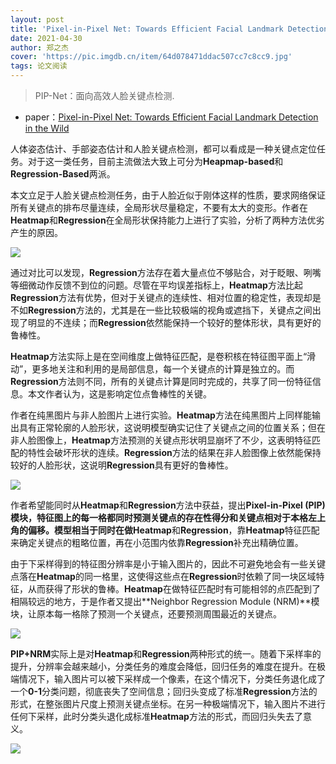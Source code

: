 ```yaml
---
layout: post
title: 'Pixel-in-Pixel Net: Towards Efficient Facial Landmark Detection in the Wild'
date: 2021-04-30
author: 郑之杰
cover: 'https://pic.imgdb.cn/item/64d078471ddac507cc7c8cc9.jpg'
tags: 论文阅读
---
```


> PIP-Net：面向高效人脸关键点检测.

- paper：[Pixel-in-Pixel Net: Towards Efficient Facial Landmark Detection in the Wild](https://arxiv.org/abs/2003.03771)

人体姿态估计、手部姿态估计和人脸关键点检测，都可以看成是一种关键点定位任务。对于这一类任务，目前主流做法大致上可分为**Heapmap-based**和**Regression-Based**两派。

本文立足于人脸关键点检测任务，由于人脸近似于刚体这样的性质，要求网络保证所有关键点的排布尽量连续，全局形状尽量稳定，不要有太大的变形。作者在**Heatmap**和**Regression**在全局形状保持能力上进行了实验，分析了两种方法优劣产生的原因。

![](https://pic.imgdb.cn/item/64d0792c1ddac507cc7e9178.jpg)

通过对比可以发现，**Regression**方法存在着大量点位不够贴合，对于眨眼、咧嘴等细微动作反馈不到位的问题。尽管在平均误差指标上，**Heatmap**方法比起**Regression**方法有优势，但对于关键点的连续性、相对位置的稳定性，表现却是不如**Regression**方法的，尤其是在一些比较极端的视角或遮挡下，关键点之间出现了明显的不连续；而**Regression**依然能保持一个较好的整体形状，具有更好的鲁棒性。

**Heatmap**方法实际上是在空间维度上做特征匹配，是卷积核在特征图平面上“滑动”，更多地关注和利用的是局部信息，每一个关键点的计算是独立的。而**Regression**方法则不同，所有的关键点计算是同时完成的，共享了同一份特征信息。本文作者认为，这是影响定位点鲁棒性的关键。

作者在纯黑图片与非人脸图片上进行实验。**Heatmap**方法在纯黑图片上同样能输出具有正常轮廓的人脸形状，这说明模型确实记住了关键点之间的位置关系；但在非人脸图像上，**Heatmap**方法预测的关键点形状明显崩坏了不少，这表明特征匹配的特性会破坏形状的连续。**Regression**方法的结果在非人脸图像上依然能保持较好的人脸形状，这说明**Regression**具有更好的鲁棒性。

![](https://pic.imgdb.cn/item/64d07ade1ddac507cc8283bf.jpg)

作者希望能同时从**Heatmap**和**Regression**方法中获益，提出**Pixel-in-Pixel (PIP)**模块，特征图上的每一格都同时预测关键点的存在性得分和关键点相对于本格左上角的偏移。模型相当于同时在做**Heatmap**和**Regression**，靠**Heatmap**特征匹配来确定关键点的粗略位置，再在小范围内依靠**Regression**补充出精确位置。

由于下采样得到的特征图分辨率是小于输入图片的，因此不可避免地会有一些关键点落在**Heatmap**的同一格里，这使得这些点在**Regression**时依赖了同一块区域特征，从而获得了形状的鲁棒。**Heatmap**在做特征匹配时有可能相邻的点匹配到了相隔较远的地方，于是作者又提出**Neighbor Regression Module (NRM)**模块，让原本每一格除了预测一个关键点，还要预测周围最近的关键点。

![](https://pic.imgdb.cn/item/64d07c601ddac507cc86380f.jpg)

**PIP+NRM**实际上是对**Heatmap**和**Regression**两种形式的统一。随着下采样率的提升，分辨率会越来越小，分类任务的难度会降低，回归任务的难度在提升。在极端情况下，输入图片可以被下采样成一个像素，在这个情况下，分类任务退化成了一个**0-1**分类问题，彻底丧失了空间信息；回归头变成了标准**Regression**方法的形式，在整张图片尺度上预测关键点坐标。在另一种极端情况下，输入图片不进行任何下采样，此时分类头退化成标准**Heatmap**方法的形式，而回归头失去了意义。

![](https://pic.imgdb.cn/item/64d07d3d1ddac507cc88e369.jpg)